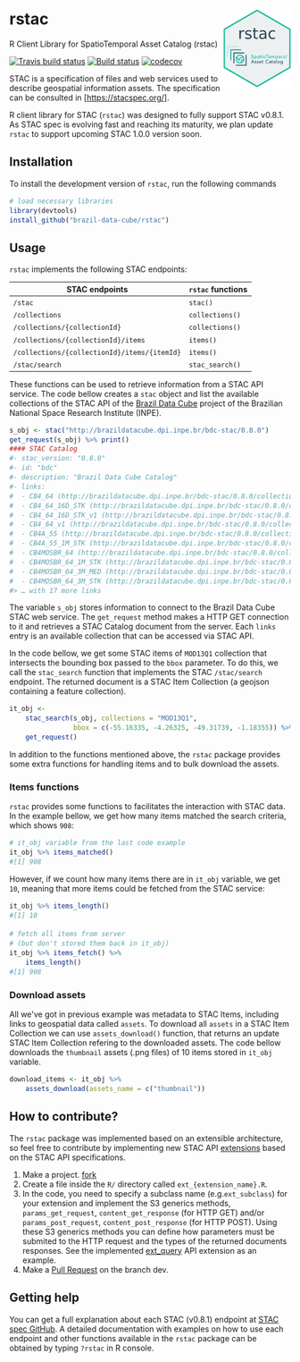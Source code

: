 # rstac <img src="inst/extdata/img/logo.png" align="right" width="120" />
R Client Library for SpatioTemporal Asset Catalog (rstac)

[![Travis build status](https://travis-ci.com/OldLipe/stac.R.svg?branch=master)](https://travis-ci.com/OldLipe/stac.R) [![Build status](https://ci.appveyor.com/api/projects/status/73w7h6u46l1587jj?svg=true)](https://ci.appveyor.com/project/OldLipe/stac-r) [![codecov](https://codecov.io/gh/OldLipe/stac.R/branch/master/graph/badge.svg)](https://codecov.io/gh/OldLipe/stac.R)

STAC is a specification of files and web services used to describe geospatial 
information assets. The specification can be consulted in 
[https://stacspec.org/].

R client library for STAC (`rstac`) was designed to fully support STAC v0.8.1. 
As STAC spec is evolving fast and reaching its maturity, we plan update `rstac` 
to support upcoming STAC 1.0.0 version soon.

## Installation

To install the development version of `rstac`, run the following commands

```R
# load necessary libraries
library(devtools)
install_github("brazil-data-cube/rstac")
```

## Usage

`rstac` implements the following STAC endpoints:

| STAC endpoints                               | `rstac` functions |
|----------------------------------------------|-------------------|
| `/stac`                                      | `stac()`          |
| `/collections`                               | `collections()`   |
| `/collections/{collectionId}`                | `collections()`   |
| `/collections/{collectionId}/items`          | `items()`         |
| `/collections/{collectionId}/items/{itemId}` | `items()`         |
| `/stac/search`                               | `stac_search()`   |


These functions can be used to retrieve information from a STAC API service.
The code bellow creates a `stac` object and list the available collections of 
the STAC API of the [Brazil Data Cube](http://brazildatacube.org/) project of 
the Brazilian National Space Research Institute (INPE).

```R
s_obj <- stac("http://brazildatacube.dpi.inpe.br/bdc-stac/0.8.0")
get_request(s_obj) %>% print()
#### STAC Catalog
#- stac_version: "0.8.0"
#- id: "bdc"
#- description: "Brazil Data Cube Catalog"
#- links:
#  - CB4_64 (http://brazildatacube.dpi.inpe.br/bdc-stac/0.8.0/collections/CB4_64)
#  - CB4_64_16D_STK (http://brazildatacube.dpi.inpe.br/bdc-stac/0.8.0/collections/CB4_64_16D_STK)
#  - CB4_64_16D_STK_v1 (http://brazildatacube.dpi.inpe.br/bdc-stac/0.8.0/collections/CB4_64_16D_STK_v1)
#  - CB4_64_v1 (http://brazildatacube.dpi.inpe.br/bdc-stac/0.8.0/collections/CB4_64_v1)
#  - CB4A_55 (http://brazildatacube.dpi.inpe.br/bdc-stac/0.8.0/collections/CB4A_55)
#  - CB4A_55_1M_STK (http://brazildatacube.dpi.inpe.br/bdc-stac/0.8.0/collections/CB4A_55_1M_STK)
#  - CB4MOSBR_64 (http://brazildatacube.dpi.inpe.br/bdc-stac/0.8.0/collections/CB4MOSBR_64)
#  - CB4MOSBR_64_1M_STK (http://brazildatacube.dpi.inpe.br/bdc-stac/0.8.0/collections/CB4MOSBR_64_1M_STK)
#  - CB4MOSBR_64_3M_MED (http://brazildatacube.dpi.inpe.br/bdc-stac/0.8.0/collections/CB4MOSBR_64_3M_MED)
#  - CB4MOSBR_64_3M_STK (http://brazildatacube.dpi.inpe.br/bdc-stac/0.8.0/collections/CB4MOSBR_64_3M_STK)
#> … with 17 more links
```

The variable `s_obj` stores information to connect to the Brazil Data 
Cube STAC web service. The `get_request` method makes a HTTP GET connection
to it and retrieves a STAC Catalog document from the server. Each `links` 
entry is an available collection that can be accessed via STAC API.

In the code bellow, we get some STAC items of `MOD13Q1` collection that
intersects the bounding box passed to the `bbox` parameter. To do this, we
call the `stac_search` function that implements the STAC `/stac/search` 
endpoint. The returned document is a STAC Item Collection (a geojson 
containing a feature collection).

```R
it_obj <- 
    stac_search(s_obj, collections = "MOD13Q1",
                bbox = c(-55.16335, -4.26325, -49.31739, -1.18355)) %>%
    get_request()
```

In addition to the functions mentioned above, the `rstac` package provides some 
extra functions for handling items and to bulk download the assets.

### Items functions

`rstac` provides some functions to facilitates the interaction with STAC data.
In the example bellow, we get how many items matched the search criteria, 
which shows `908`:

```R
# it_obj variable from the last code example
it_obj %>% items_matched()
#[1] 908
```

However, if we count how many items there are in `it_obj` variable, we get `10`,
meaning that more items could be fetched from the STAC service:

```R
it_obj %>% items_length()
#[1] 10

# fetch all items from server 
# (but don't stored them back in it_obj)
it_obj %>% items_fetch() %>%
    items_length()
#[1] 908
```

### Download assets

All we've got in previous example was metadata to STAC Items, including
links to geospatial data called `assets`. To download all `assets` in a
STAC Item Collection we can use `assets_download()` function, that returns
an update STAC Item Collection refering to the downloaded assets. The code
bellow downloads the `thumbnail` assets (.png files) of 10 items stored in
`it_obj` variable.

```R
download_items <- it_obj %>% 
    assets_download(assets_name = c("thumbnail"))
```

## How to contribute?

The `rstac` package was implemented based on an extensible architecture, so 
feel free to contribute by implementing new STAC API 
[extensions](https://github.com/radiantearth/stac-spec/tree/v0.8.1/api-spec/extensions) 
based on the STAC API specifications.

1. Make a project.
[fork](https://docs.github.com/en/github/getting-started-with-github/fork-a-repo)
2. Create a file inside the `R/` directory called `ext_{extension_name}.R`.
3. In the code, you need to specify a subclass name (e.g.`ext_subclass`) for 
your extension and implement the S3 generics methods, `params_get_request`, 
`content_get_response` (for HTTP GET) and/or `params_post_request`, 
`content_post_response` (for HTTP POST). Using these S3 generics methods you 
can define how parameters must be submited to the HTTP request and the types 
of the returned documents responses. See the implemented [ext_query](https://github.com/OldLipe/rstac/blob/master/R/extension_query.R) 
API extension as an example.  
4. Make a [Pull Request](https://docs.github.com/en/github/collaborating-with-issues-and-pull-requests/creating-a-pull-request) on the branch dev.

## Getting help

You can get a full explanation about each STAC (v0.8.1) endpoint at [STAC spec GitHub](https://github.com/radiantearth/stac-spec/tree/v0.8.1). A detailed
documentation with examples on how to use each endpoint and other functions
available in the `rstac` package can be obtained by typing `?rstac` in R 
console.
